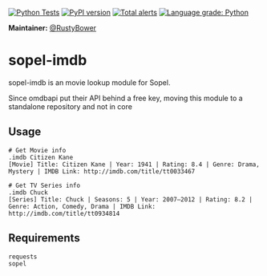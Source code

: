 [![Python Tests](https://github.com/sopel-irc/sopel-imdb/actions/workflows/python-tests.yml/badge.svg?branch=master)](https://github.com/sopel-irc/sopel-imdb/actions/workflows/python-tests.yml)
[![PyPI version](https://badge.fury.io/py/sopel-modules.imdb.svg)](https://badge.fury.io/py/sopel-modules.imdb)
[![Total alerts](https://img.shields.io/lgtm/alerts/g/sopel-irc/sopel-imdb.svg?logo=lgtm&logoWidth=18)](https://lgtm.com/projects/g/sopel-irc/sopel-imdb/alerts/)
[![Language grade: Python](https://img.shields.io/lgtm/grade/python/g/sopel-irc/sopel-imdb.svg?logo=lgtm&logoWidth=18)](https://lgtm.com/projects/g/sopel-irc/sopel-imdb/context:python)

**Maintainer:** [@RustyBower](https://github.com/rustybower)

# sopel-imdb
sopel-imdb is an movie lookup module for Sopel.

Since omdbapi put their API behind a free key, moving this module to a standalone repository and not in core

## Usage
```
# Get Movie info
.imdb Citizen Kane
[Movie] Title: Citizen Kane | Year: 1941 | Rating: 8.4 | Genre: Drama, Mystery | IMDB Link: http://imdb.com/title/tt0033467

# Get TV Series info
.imdb Chuck
[Series] Title: Chuck | Seasons: 5 | Year: 2007–2012 | Rating: 8.2 | Genre: Action, Comedy, Drama | IMDB Link: http://imdb.com/title/tt0934814
```

## Requirements
```
requests
sopel
```
